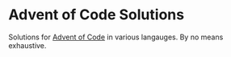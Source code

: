 # Advent of Code Solutions
Solutions for [Advent of Code](https://adventofcode.com/) in various langauges. By no means exhaustive.

